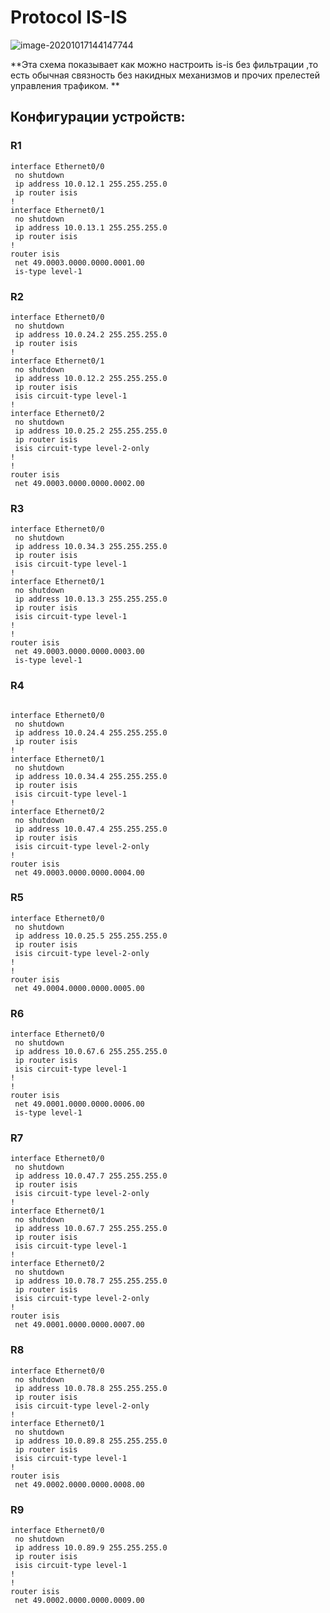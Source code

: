 # Protocol IS-IS

![image-20201017144147744](C:\Users\admin\Documents\GitHub\OTUS_Network\IS-IS\img\1.png)



 **Эта схема показывает как можно настроить is-is без фильтрации ,то есть обычная связность без накидных механизмов и прочих прелестей управления трафиком. ** 

## Конфигурации устройств:

### R1

```
interface Ethernet0/0
 no shutdown
 ip address 10.0.12.1 255.255.255.0
 ip router isis 
!
interface Ethernet0/1
 no shutdown
 ip address 10.0.13.1 255.255.255.0
 ip router isis 
!
router isis
 net 49.0003.0000.0000.0001.00
 is-type level-1

```

### R2

```
interface Ethernet0/0
 no shutdown
 ip address 10.0.24.2 255.255.255.0
 ip router isis 
!
interface Ethernet0/1
 no shutdown
 ip address 10.0.12.2 255.255.255.0
 ip router isis 
 isis circuit-type level-1
!
interface Ethernet0/2
 no shutdown
 ip address 10.0.25.2 255.255.255.0
 ip router isis 
 isis circuit-type level-2-only
!
!
router isis
 net 49.0003.0000.0000.0002.00
```

### R3

```
interface Ethernet0/0
 no shutdown
 ip address 10.0.34.3 255.255.255.0
 ip router isis 
 isis circuit-type level-1
!
interface Ethernet0/1
 no shutdown
 ip address 10.0.13.3 255.255.255.0
 ip router isis 
 isis circuit-type level-1
!
!
router isis
 net 49.0003.0000.0000.0003.00
 is-type level-1
```

### R4

```

interface Ethernet0/0
 no shutdown
 ip address 10.0.24.4 255.255.255.0
 ip router isis 
!
interface Ethernet0/1
 no shutdown
 ip address 10.0.34.4 255.255.255.0
 ip router isis 
 isis circuit-type level-1
!
interface Ethernet0/2
 no shutdown
 ip address 10.0.47.4 255.255.255.0
 ip router isis 
 isis circuit-type level-2-only
!
router isis
 net 49.0003.0000.0000.0004.00
```

### R5

```
interface Ethernet0/0
 no shutdown
 ip address 10.0.25.5 255.255.255.0
 ip router isis 
 isis circuit-type level-2-only
!
!
router isis
 net 49.0004.0000.0000.0005.00
```

### R6

```
interface Ethernet0/0
 no shutdown
 ip address 10.0.67.6 255.255.255.0
 ip router isis 
 isis circuit-type level-1
!
!
router isis
 net 49.0001.0000.0000.0006.00
 is-type level-1
```

### R7

```
interface Ethernet0/0
 no shutdown
 ip address 10.0.47.7 255.255.255.0
 ip router isis 
 isis circuit-type level-2-only
!
interface Ethernet0/1
 no shutdown
 ip address 10.0.67.7 255.255.255.0
 ip router isis 
 isis circuit-type level-1
!
interface Ethernet0/2
 no shutdown
 ip address 10.0.78.7 255.255.255.0
 ip router isis 
 isis circuit-type level-2-only
!
router isis
 net 49.0001.0000.0000.0007.00
```

### R8

```
interface Ethernet0/0
 no shutdown
 ip address 10.0.78.8 255.255.255.0
 ip router isis 
 isis circuit-type level-2-only
!
interface Ethernet0/1
 no shutdown
 ip address 10.0.89.8 255.255.255.0
 ip router isis 
 isis circuit-type level-1
!
router isis
 net 49.0002.0000.0000.0008.00
```

### R9

```
interface Ethernet0/0
 no shutdown
 ip address 10.0.89.9 255.255.255.0
 ip router isis 
 isis circuit-type level-1
!
!
router isis
 net 49.0002.0000.0000.0009.00
```

